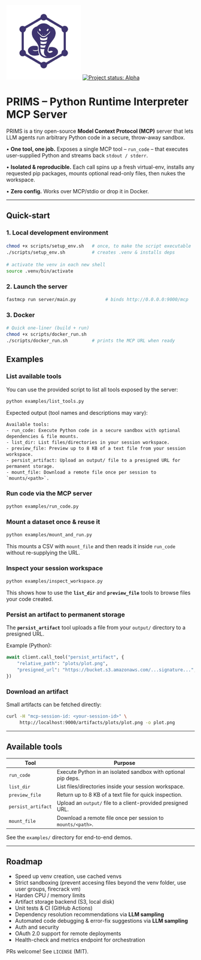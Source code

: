 <p align="left">
  <img src="primslogo.png" alt="PRIMS Logo" width="200"/>
  <a href="#"><img src="https://img.shields.io/badge/status-alpha-orange?style=for-the-badge" alt="Project status: Alpha"/></a>
</p>

# PRIMS – Python Runtime Interpreter MCP Server

PRIMS is a tiny open-source **Model Context Protocol (MCP)** server that lets LLM agents run arbitrary Python code in a secure, throw-away sandbox.

•   **One tool, one job.**  Exposes a single MCP tool – `run_code` – that executes user-supplied Python and streams back `stdout / stderr`.

•   **Isolated & reproducible.**  Each call spins up a fresh virtual-env, installs any requested pip packages, mounts optional read-only files, then nukes the workspace.

•   **Zero config.**  Works over MCP/stdio or drop it in Docker.

---

## Quick-start

### 1. Local development environment

```bash
chmod +x scripts/setup_env.sh   # once, to make the script executable
./scripts/setup_env.sh          # creates .venv & installs deps

# activate the venv in each new shell
source .venv/bin/activate
```

### 2. Launch the server

```bash
fastmcp run server/main.py           # binds http://0.0.0.0:9000/mcp
```

### 3. Docker

```bash
# Quick one-liner (build + run)
chmod +x scripts/docker_run.sh
./scripts/docker_run.sh         # prints the MCP URL when ready
```


## Examples

### List available tools

You can use the provided script to list all tools exposed by the server:

```bash
python examples/list_tools.py
```

Expected output (tool names and descriptions may vary):

```
Available tools:
- run_code: Execute Python code in a secure sandbox with optional dependencies & file mounts.
- list_dir: List files/directories in your session workspace.
- preview_file: Preview up to 8 KB of a text file from your session workspace.
- persist_artifact: Upload an output/ file to a presigned URL for permanent storage.
- mount_file: Download a remote file once per session to `mounts/<path>`.
```

### Run code via the MCP server

```bash
python examples/run_code.py
```

### Mount a dataset once & reuse it

```bash
python examples/mount_and_run.py
```

This mounts a CSV with `mount_file` and then reads it inside `run_code` without re-supplying the URL.

### Inspect your session workspace

```bash
python examples/inspect_workspace.py
```

This shows how to use the **`list_dir`** and **`preview_file`** tools to browse files your code created.

### Persist an artifact to permanent storage

The **`persist_artifact`** tool uploads a file from your `output/` directory to a presigned URL.

Example (Python):

```python
await client.call_tool("persist_artifact", {
    "relative_path": "plots/plot.png",
    "presigned_url": "https://bucket.s3.amazonaws.com/...signature...",
})
```

### Download an artifact

Small artifacts can be fetched directly:

```bash
curl -H "mcp-session-id: <your-session-id>" \
     http://localhost:9000/artifacts/plots/plot.png -o plot.png
```

---

## Available tools

| Tool                | Purpose |
|---------------------|---------------------------------------------------------------|
| `run_code`          | Execute Python in an isolated sandbox with optional pip deps. |
| `list_dir`          | List files/directories inside your session workspace.        |
| `preview_file`      | Return up to 8 KB of a text file for quick inspection.        |
| `persist_artifact`  | Upload an `output/` file to a client-provided presigned URL. |
| `mount_file`        | Download a remote file once per session to `mounts/<path>`. |

See the `examples/` directory for end-to-end demos.

---

## Roadmap
- Speed up venv creation, use cached venvs
- Strict sandboxing (prevent accesing files beyond the venv folder, use user groups, firecrack vm)
- Harden CPU / memory limits 
- Artifact storage backend (S3, local disk)
- Unit tests & CI (GitHub Actions)
- Dependency resolution recommendations via **LLM sampling**
- Automated code debugging & error-fix suggestions via **LLM sampling**
- Auth and security
- OAuth 2.0 support for remote deployments
- Health-check and metrics endpoint for orchestration


PRs welcome!  See `LICENSE` (MIT). 
